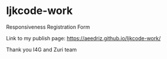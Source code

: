 # Ijkcode-work
Responsiveness Registration Form


Link to my publish page:
https://aeedriz.github.io/Ijkcode-work/

Thank you I4G and Zuri team
